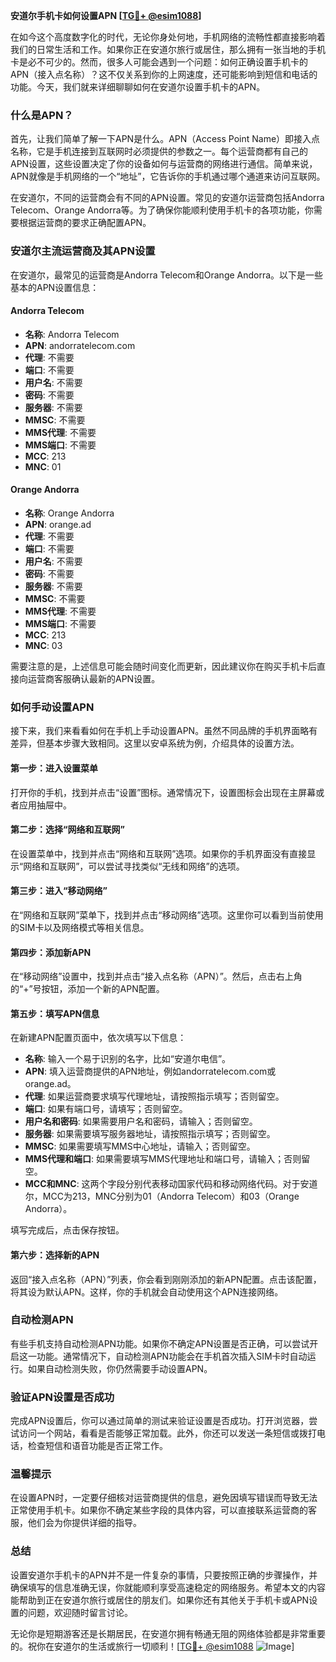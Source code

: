 **安道尔手机卡如何设置APN [[TG💪+ @esim1088](https://t.me/s/esim1088)]**

在如今这个高度数字化的时代，无论你身处何地，手机网络的流畅性都直接影响着我们的日常生活和工作。如果你正在安道尔旅行或居住，那么拥有一张当地的手机卡是必不可少的。然而，很多人可能会遇到一个问题：如何正确设置手机卡的APN（接入点名称）？这不仅关系到你的上网速度，还可能影响到短信和电话的功能。今天，我们就来详细聊聊如何在安道尔设置手机卡的APN。

### 什么是APN？

首先，让我们简单了解一下APN是什么。APN（Access Point Name）即接入点名称，它是手机连接到互联网时必须提供的参数之一。每个运营商都有自己的APN设置，这些设置决定了你的设备如何与运营商的网络进行通信。简单来说，APN就像是手机网络的一个“地址”，它告诉你的手机通过哪个通道来访问互联网。

在安道尔，不同的运营商会有不同的APN设置。常见的安道尔运营商包括Andorra Telecom、Orange Andorra等。为了确保你能顺利使用手机卡的各项功能，你需要根据运营商的要求正确配置APN。

### 安道尔主流运营商及其APN设置

在安道尔，最常见的运营商是Andorra Telecom和Orange Andorra。以下是一些基本的APN设置信息：

#### Andorra Telecom
- **名称**: Andorra Telecom
- **APN**: andorratelecom.com
- **代理**: 不需要
- **端口**: 不需要
- **用户名**: 不需要
- **密码**: 不需要
- **服务器**: 不需要
- **MMSC**: 不需要
- **MMS代理**: 不需要
- **MMS端口**: 不需要
- **MCC**: 213
- **MNC**: 01

#### Orange Andorra
- **名称**: Orange Andorra
- **APN**: orange.ad
- **代理**: 不需要
- **端口**: 不需要
- **用户名**: 不需要
- **密码**: 不需要
- **服务器**: 不需要
- **MMSC**: 不需要
- **MMS代理**: 不需要
- **MMS端口**: 不需要
- **MCC**: 213
- **MNC**: 03

需要注意的是，上述信息可能会随时间变化而更新，因此建议你在购买手机卡后直接向运营商客服确认最新的APN设置。

### 如何手动设置APN

接下来，我们来看看如何在手机上手动设置APN。虽然不同品牌的手机界面略有差异，但基本步骤大致相同。这里以安卓系统为例，介绍具体的设置方法。

#### 第一步：进入设置菜单
打开你的手机，找到并点击“设置”图标。通常情况下，设置图标会出现在主屏幕或者应用抽屉中。

#### 第二步：选择“网络和互联网”
在设置菜单中，找到并点击“网络和互联网”选项。如果你的手机界面没有直接显示“网络和互联网”，可以尝试寻找类似“无线和网络”的选项。

#### 第三步：进入“移动网络”
在“网络和互联网”菜单下，找到并点击“移动网络”选项。这里你可以看到当前使用的SIM卡以及网络模式等相关信息。

#### 第四步：添加新APN
在“移动网络”设置中，找到并点击“接入点名称（APN）”。然后，点击右上角的“+”号按钮，添加一个新的APN配置。

#### 第五步：填写APN信息
在新建APN配置页面中，依次填写以下信息：
- **名称**: 输入一个易于识别的名字，比如“安道尔电信”。
- **APN**: 填入运营商提供的APN地址，例如andorratelecom.com或orange.ad。
- **代理**: 如果运营商要求填写代理地址，请按照指示填写；否则留空。
- **端口**: 如果有端口号，请填写；否则留空。
- **用户名和密码**: 如果需要用户名和密码，请输入；否则留空。
- **服务器**: 如果需要填写服务器地址，请按照指示填写；否则留空。
- **MMSC**: 如果需要填写MMS中心地址，请输入；否则留空。
- **MMS代理和端口**: 如果需要填写MMS代理地址和端口号，请输入；否则留空。
- **MCC和MNC**: 这两个字段分别代表移动国家代码和移动网络代码。对于安道尔，MCC为213，MNC分别为01（Andorra Telecom）和03（Orange Andorra）。

填写完成后，点击保存按钮。

#### 第六步：选择新的APN
返回“接入点名称（APN）”列表，你会看到刚刚添加的新APN配置。点击该配置，将其设为默认APN。这样，你的手机就会自动使用这个APN连接网络。

### 自动检测APN

有些手机支持自动检测APN功能。如果你不确定APN设置是否正确，可以尝试开启这一功能。通常情况下，自动检测APN功能会在手机首次插入SIM卡时自动运行。如果自动检测失败，你仍然需要手动设置APN。

### 验证APN设置是否成功

完成APN设置后，你可以通过简单的测试来验证设置是否成功。打开浏览器，尝试访问一个网站，看看是否能够正常加载。此外，你还可以发送一条短信或拨打电话，检查短信和语音功能是否正常工作。

### 温馨提示

在设置APN时，一定要仔细核对运营商提供的信息，避免因填写错误而导致无法正常使用手机卡。如果你不确定某些字段的具体内容，可以直接联系运营商的客服，他们会为你提供详细的指导。

### 总结

设置安道尔手机卡的APN并不是一件复杂的事情，只要按照正确的步骤操作，并确保填写的信息准确无误，你就能顺利享受高速稳定的网络服务。希望本文的内容能帮助到正在安道尔旅行或居住的朋友们。如果你还有其他关于手机卡或APN设置的问题，欢迎随时留言讨论。

无论你是短期游客还是长期居民，在安道尔拥有畅通无阻的网络体验都是非常重要的。祝你在安道尔的生活或旅行一切顺利！[[TG💪+ @esim1088](https://t.me/s/esim1088) ![Image](https://i.postimg.cc/4NQfJmqS/Snipaste-2025-05-13-00-14-12.png)]